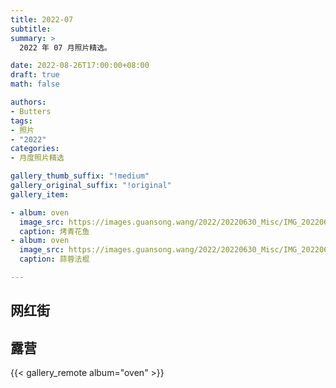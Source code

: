 ```yaml
---
title: 2022-07
subtitle:
summary: >
  2022 年 07 月照片精选。

date: 2022-08-26T17:00:00+08:00
draft: true
math: false

authors:
- Butters
tags:
- 照片
- "2022"
categories:
- 月度照片精选

gallery_thumb_suffix: "!medium"
gallery_original_suffix: "!original"
gallery_item:

- album: oven
  image_src: https://images.guansong.wang/2022/20220630_Misc/IMG_20220617_203236.jpg
  caption: 烤青花鱼
- album: oven
  image_src: https://images.guansong.wang/2022/20220630_Misc/IMG_20220619_110439.jpg
  caption: 蒜蓉法棍

---
```


## 网红街

## 露营

{{< gallery_remote  album="oven" >}}